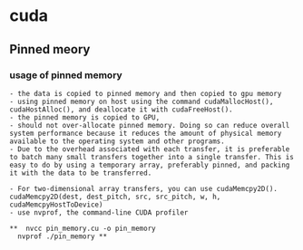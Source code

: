# cuda

## Pinned meory
### usage of pinned memory
    - the data is copied to pinned memory and then copied to gpu memory
    - using pinned memory on host using the command cudaMallocHost(),  cudaHostAlloc(), and deallocate it with cudaFreeHost(). 
    - the pinned memory is copied to GPU, 
    - should not over-allocate pinned memory. Doing so can reduce overall system performance because it reduces the amount of physical memory available to the operating system and other programs.
    - Due to the overhead associated with each transfer, it is preferable to batch many small transfers together into a single transfer. This is easy to do by using a temporary array, preferably pinned, and packing it with the data to be transferred.

    - For two-dimensional array transfers, you can use cudaMemcpy2D(). cudaMemcpy2D(dest, dest_pitch, src, src_pitch, w, h, cudaMemcpyHostToDevice)
    - use nvprof, the command-line CUDA profiler
    
    **  nvcc pin_memory.cu -o pin_memory
      nvprof ./pin_memory **
